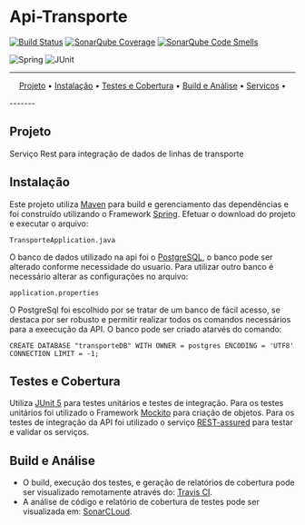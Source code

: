 # Api-Transporte

[![Build Status](https://travis-ci.com/vandersozc/api-transporte.svg?branch=master)](https://travis-ci.com/vandersozc/api-transporte)
[![SonarQube Coverage](https://sonarcloud.io/api/project_badges/measure?project=com.vandersoncamp%3Aapi-transporte&metric=coverage)](https://sonarcloud.io/dashboard?id=com.vandersoncamp%3Aapi-transporte)
[![SonarQube Code Smells](https://sonarcloud.io/api/project_badges/measure?project=com.vandersoncamp%3Aapi-transporte&metric=code_smells)](https://sonarcloud.io/dashboard?id=com.vandersoncamp%3Aapi-transporte) 

![Spring](https://javatutorial.net/wp-content/uploads/2017/12/spring-featured-image.png)
![JUnit](https://developersjournal.in/wp-content/uploads/2017/07/junit-5.png)

-------
<p align="center">
    <a href="#projeto">Projeto</a> &bull;
	<a href="#instalação">Instalação</a> &bull;
	<a href="#testes-e-cobertura">Testes e Cobertura</a> &bull;
	<a href="#build-e-análise">Build e Análise</a> &bull;
	<a href="#servicos">Servicos</a> &bull;
</p>
-------

## Projeto

Serviço Rest para integração de dados de linhas de transporte

## Instalação

Este projeto utiliza [Maven](https://maven.apache.org/) para build e gerenciamento das dependências e foi construído utilizando o Framework [Spring](https://spring.io/). Efetuar o download do projeto e executar o arquivo:
```
TransporteApplication.java
```
O banco de dados utilizado na api foi o [PostgreSQL](https://www.postgresql.org/), o banco pode ser alterado conforme necessidade do usuario. Para utilizar outro banco é necessário alterar as configurações no arquivo:
```
application.properties
```
O PostgreSql foi escolhido por se tratar de um banco de fácil acesso, se destaca por ser robusto e permitir realizar todos os comandos necessários para a exeecução da API. O banco pode ser criado atarvés do comando:
```
CREATE DATABASE "transporteDB" WITH OWNER = postgres ENCODING = 'UTF8' CONNECTION LIMIT = -1;
```

## Testes e Cobertura

Utiliza [JUnit 5](https://junit.org/junit5/) para testes unitários e testes de integração. Para os testes unitários foi utilizado o Framework [Mockito](https://site.mockito.org/) para criação de objetos. Para os testes de integração da API foi utilizado o serviço [REST-assured](http://rest-assured.io/) para testar e validar os serviços.

## Build e Análise
- O build, execução dos testes, e geração de relatórios de cobertura pode ser visualizado remotamente através do: [Travis CI](https://travis-ci.com/vandersozc/api-transporte).
- A análise de código e relatório de cobertura de testes pode ser visualizada em: [SonarCLoud](https://travis-ci.com/vandersozc/api-transporte).